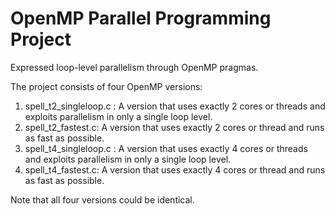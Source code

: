 # OpenMP Parallel Programming Project

Expressed loop-level parallelism through OpenMP pragmas.

The project consists of four OpenMP versions:
1. spell_t2_singleloop.c : A version that uses exactly 2 cores or threads and exploits parallelism in only a single loop level.
2. spell_t2_fastest.c: A version that uses exactly 2 cores or thread and runs as fast as possible.
3. spell_t4_singleloop.c : A version that uses exactly 4 cores or threads and exploits parallelism in only a single loop level.
4. spell_t4_fastest.c: A version that uses exactly 4 cores or thread and runs as fast as possible.

Note that all four versions could be identical.
